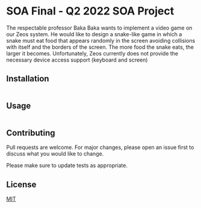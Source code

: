 # SOA Final - Q2 2022 SOA Project

The respectable professor Baka Baka wants to implement a video game on our Zeos system. He would
like to design a snake-like game in which a snake must eat food that appears randomly in the screen
avoiding collisions with itself and the borders of the screen. The more food the snake eats, the larger it
becomes. Unfortunately, Zeos currently does not provide the necessary device access support (keyboard
and screen)

## Installation


```bash

```

## Usage

```python

```

## Contributing
Pull requests are welcome. For major changes, please open an issue first to discuss what you would like to change.

Please make sure to update tests as appropriate.

## License
[MIT](https://choosealicense.com/licenses/mit/)
